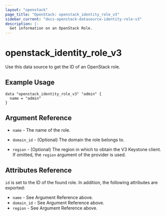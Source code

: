 ```yaml
---
layout: "openstack"
page_title: "OpenStack: openstack_identity_role_v3"
sidebar_current: "docs-openstack-datasource-identity-role-v3"
description: |-
  Get information on an OpenStack Role.
---
```


# openstack\_identity\_role\_v3

Use this data source to get the ID of an OpenStack role.

## Example Usage

```hcl
data "openstack_identity_role_v3" "admin" {
  name = "admin"
}
```

## Argument Reference

* `name` - The name of the role.

* `domain_id` - (Optional) The domain the role belongs to.

* `region` - (Optional) The region in which to obtain the V3 Keystone client.
    If omitted, the `region` argument of the provider is used.


## Attributes Reference

`id` is set to the ID of the found role. In addition, the following attributes
are exported:

* `name` - See Argument Reference above.
* `domain_id` - See Argument Reference above.
* `region` - See Argument Reference above.
